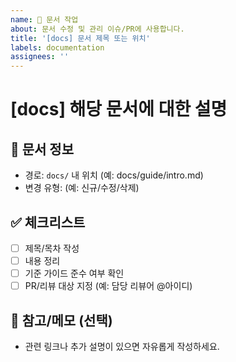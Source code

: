 ```yaml
---
name: 📄 문서 작업
about: 문서 수정 및 관리 이슈/PR에 사용합니다.
title: '[docs] 문서 제목 또는 위치'
labels: documentation
assignees: ''
---
```


# [docs] 해당 문서에 대한 설명

## 📌 문서 정보
- 경로: `docs/` 내 위치 (예: docs/guide/intro.md)
- 변경 유형: (예: 신규/수정/삭제)

## ✅ 체크리스트
- [ ] 제목/목차 작성
- [ ] 내용 정리
- [ ] 기준 가이드 준수 여부 확인
- [ ] PR/리뷰 대상 지정 (예: 담당 리뷰어 @아이디)

## 💬 참고/메모 (선택)
- 관련 링크나 추가 설명이 있으면 자유롭게 작성하세요.
